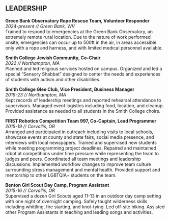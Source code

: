 ## LEADERSHIP
**Green Bank Observatory Rope Rescue Team, Volunteer Responder**\
*2024-present // Green Bank, WV*\
Trained to respond to emergencies at the Green Bank Observatory, an extremely remote rural location. Due to the nature of work performed onsite, emergencies can occur up to 500ft in the air, in areas accessible only with a rope and harness, and with limited medical personnel available. 

**Smith College Jewish Community, Co-Chair**\
*2022 // Northampton, MA*\
Planned and led religious services hosted on campus. Organized and led a special “Sensory Shabbat” designed
to center the needs and experiences of students with autism and other disabilities.


**Smith College Glee Club, Vice President, Business Manager**\
*2019-23 // Northampton, MA*\
Kept records of leadership meetings and reported rehearsal attendance to supervisors. Managed event logistics
including food, location, and cleanup. Provided assistance as needed to all students in the Smith College choirs.


**FIRST Robotics Competition Team 997, Co-Captain, Lead Programmer**\
*2015-19 // Corvallis, OR*\
Arranged and participated in outreach including visits to local schools, showcase events at county and state
fairs, social media presence, and interviews with local newspapers. Trained and supervised new students while
meeting programming project deadlines. Repaired and maintained robot at competitions under time pressure
while representing the team to judges and peers. Coordinated all team meetings and leadership discussions.
Implemented workflow changes to improve team culture surrounding stress management and mental health.
Provided support and mentorship to other LGBTQIA+ students on the team.


**Benton Girl Scout Day Camp, Program Assistant**\
*2015-16 // Corvallis, OR*\
Supervised a dozen Girl Scouts aged 11-13 in an outdoor day camp setting with one night of overnight camping.
Safely taught wilderness skills including whittling, fire starting, and knot-tying. Led off-site hiking. Assisted other Program
Assistants in teaching and leading songs and activities.
